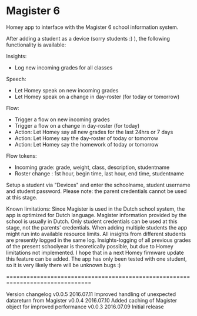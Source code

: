 # Magister 6

Homey app to interface with the Magister 6 school information system.

After adding a student as a device (sorry students :) ), the following
functionality is available:

Insights:
* Log new incoming grades for all classes

Speech:
* Let Homey speak on new incoming grades
* Let Homey speak on a change in day-roster (for today or tomorrow)

Flow:
* Trigger a flow on new incoming grades
* Trigger a flow on a change in day-roster (for today)
* Action: Let Homey say all new grades for the last 24hrs or 7 days
* Action: Let Homey say the day-roster of today or tomorrow
* Action: Let Homey say the homework of today or tomorrow

Flow tokens:
* Incoming grade: grade, weight, class, description, studentname
* Roster change : 1st hour, begin time, last hour, end time, studentname

Setup a student via "Devices" and enter the schoolname, student username and
student password. Please note: the parent credentials cannot be used at this stage.

Known limitations:
Since Magister is used in the Dutch school system, the app is optimized for Dutch
language. Magister information provided by the school is usually in Dutch.
Only student credentials can be used at this stage, not the parents' credentials.
When adding multiple students the app might run into available resource limits.
All insights from different students are presently logged in the same log.
Insights-logging of all previous grades of the present schoolyear is theoretically
possible, but due to Homey limitations not implemented. I hope that in a next
Homey firmware update this feature can be added. The app has only been tested
with one student, so it is very likely there will be unknown bugs :)

===============================================================================

Version changelog
v0.0.5 2016.07.11 Improved handling of unexpected datareturn from Magister
v0.0.4 2016.07.10 Added caching of Magister object for improved performance
v0.0.3 2016.07.09 Initial release
